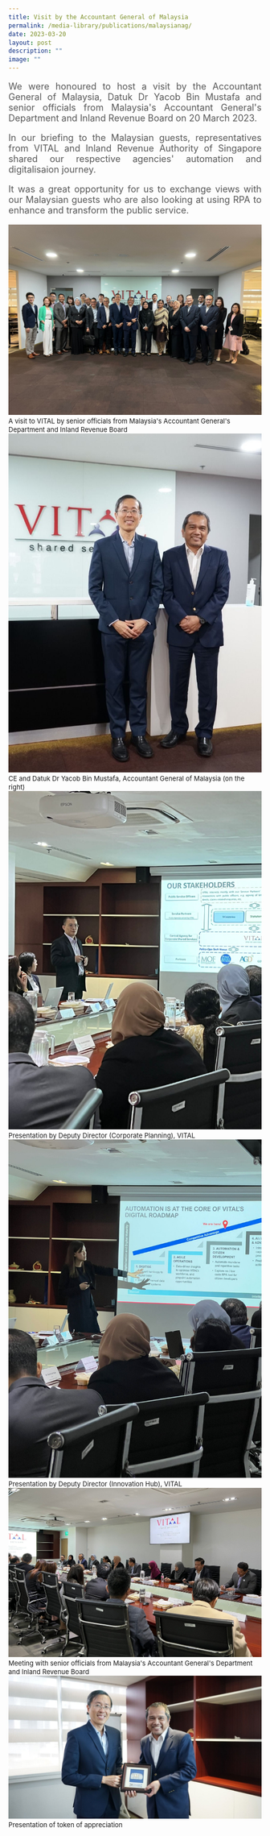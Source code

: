 ```yaml
---
title: Visit by the Accountant General of Malaysia
permalink: /media-library/publications/malaysianag/
date: 2023-03-20
layout: post
description: ""
image: ""
---
```

<p style="font-size: 18px;color:#585858;text-align:justify;">We were honoured to host a visit by the Accountant General of Malaysia, Datuk Dr Yacob Bin Mustafa and senior officials from Malaysia's Accountant General's Department and Inland Revenue Board on 20 March 2023.</p>

<p style="font-size: 18px;color:#585858;text-align:justify;">In our briefing to the Malaysian guests, representatives from VITAL and Inland Revenue Authority of Singapore shared our respective agencies' automation and digitalisaion journey.</p>

<p style="font-size: 18px;color:#585858;text-align:justify;">It was a great opportunity for us to exchange views with our Malaysian guests who are also looking at using RPA to enhance and transform the public service.</p>

<img src="/images/media/malaysian 06.jpg">
<font size="-1">A visit to VITAL by senior officials from Malaysia's Accountant General's Department and Inland Revenue Board</font>
<br>
<img src="/images/media/malaysian 05.jpg">
<font size="-1">CE and Datuk Dr Yacob Bin Mustafa, Accountant General of Malaysia (on the right)</font>
<br>
<img src="/images/media/malaysian 03.jpg">
<font size="-1"> Presentation by Deputy Director (Corporate Planning), VITAL</font>
<br>
<img src="/images/media/malaysian 04.jpg">
<font size="-1"> Presentation by Deputy Director (Innovation Hub), VITAL</font>
<br>
<img src="/images/media/malaysian 02.jpg">
<font size="-1">Meeting with senior officials from Malaysia's Accountant General's Department and Inland Revenue Board</font>
<br>
<img src="/images/media/malaysian 01.jpg">
<font size="-1">Presentation of token of appreciation</font>